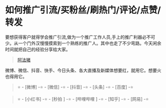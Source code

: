 # 如何推广引流/买粉丝/刷热门/评论/点赞/转发

要想获得客户就得学会推广引流,做为一个推广工作人员,手上的推广利器必不可少。从一个门外汉慢慢摸索到一个熟练的推广人。其中也走了不少弯路。今天闲余时间就把自己的经验分享给大家。


> [阿法猪](http://larmy.cn/NDZZb "阿法猪")

微博、微信、抖音、快手、今日头条、各大直播及新媒体想要红，就用它。想要火也得用它。


>  :star: - [微博] -:star: - [微信] -:star: - [抖音] -:star: - [头条] -:star: - [百度] -:star:

>  :star: - [小红书] -:star: - [秒拍 ] -:star: - [哔哩哔哩 ] -:star: - [知乎] -:star: - [网易] -:star:


